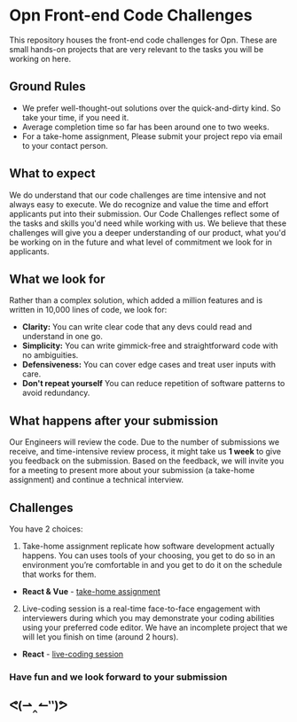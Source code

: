 # Opn Front-end Code Challenges

This repository houses the front-end code challenges for Opn. These are small hands-on projects that are very relevant to the tasks you will be working on here.

## Ground Rules

* We prefer well-thought-out solutions over the quick-and-dirty kind. So take
  your time, if you need it.
* Average completion time so far has been around one to two weeks.
* For a take-home assignment, Please submit your project repo via email to your contact person.

## What to expect

We do understand that our code challenges are time intensive and not always easy to execute. We do recognize and value the time and effort applicants put into their submission. Our Code Challenges reflect some of the tasks and skills you'd need while working with us. We believe that these challenges will give you a deeper understanding of our product, what you'd be working on in the future and what level of commitment we look for in applicants.

## What we look for

Rather than a complex solution, which added a million features and is written in
10,000 lines of code, we look for:

* **Clarity:** You can write clear code that any devs could read and understand
  in one go.
* **Simplicity:** You can write gimmick-free and straightforward code with no
  ambiguities.
* **Defensiveness:** You can cover edge cases and treat user inputs with care.
* **Don't repeat yourself** You can reduce repetition of software patterns to avoid redundancy.

## What happens after your submission

Our Engineers will review the code. Due to the number of submissions we receive, and time-intensive review process, it might take us **1 week** to give you feedback on the submission. Based on the feedback, we will invite you for a meeting to present more about your submission (a take-home assignment) and continue a technical interview.

## Challenges

You have 2 choices:

1. Take-home assignment replicate how software development actually happens. You can uses tools of your choosing, you get to do so in an environment you’re comfortable in and you get to do it on the schedule that works for them.

* **React & Vue** - [take-home assignment](https://github.com/opn-ooo/opn-th-front-end-challenges/tree/master/take-home)

2. Live-coding session is a real-time face-to-face engagement with interviewers during which you may demonstrate your coding abilities using your preferred code editor. We have an incomplete project that we will let you finish on time (around 2 hours).

* **React** - [live-coding session](https://github.com/opn-ooo/opn-th-front-end-challenges/tree/master/live-coding)

### Have fun and we look forward to your submission

## ᕙ(⇀‸↼‶)ᕗ
